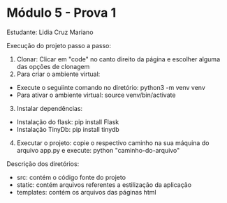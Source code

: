 # Módulo 5 - Prova 1
Estudante: Lidia Cruz Mariano

Execução do projeto passo a passo:
1) Clonar: Clicar em "code" no canto direito da página e escolher alguma das opções de clonagem
2) Para criar o ambiente virtual:
- Execute o seguiinte comando no diretório: python3 -m venv venv
- Para ativar o ambiente virtual: source venv/bin/activate
3) Instalar dependências:
- Instalação do flask: pip install Flask
- Instalação TinyDb: pip install tinydb
4) Executar o projeto: copie o respectivo caminho na sua máquina do arquivo app.py e execute: python "caminho-do-arquivo"

Descrição dos diretórios: 
- src: contém o código fonte do projeto
- static: contém arquivos referentes a estilização da aplicação
- templates: contém os arquivos das páginas html